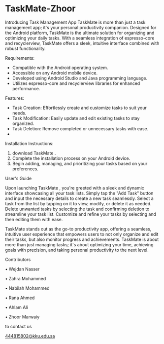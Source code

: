 # TaskMate-Zhoor
Introducing Task Management App
TaskMate is more than just a task management app; it's your personal productivity companion. Designed for the Android platform, TaskMate is the ultimate solution for organizing and optimizing your daily tasks. With a seamless integration of espresso-core and recyclerview, TaskMate offers a sleek, intuitive interface combined with robust functionality.

Requirements:

- Compatible with the Android operating system.
- Accessible on any Android mobile device.
- Developed using Android Studio and Java programming language.
- Utilizes espresso-core and recyclerview libraries for enhanced performance.
  
Features:

- Task Creation: Effortlessly create and customize tasks to suit your needs.
- Task Modification: Easily update and edit existing tasks to stay organized.
- Task Deletion: Remove completed or unnecessary tasks with ease.
- 
Installation Instructions:

1.  download TaskMate .
2. Complete the installation process on your Android device.
3. Begin adding, managing, and prioritizing your tasks based on your preferences.

User's Guide

Upon launching TaskMate , you're greeted with a sleek and dynamic interface showcasing all your task lists.
Simply tap the "Add Task" button and input the necessary details to create a new task seamlessly.
Select a task from the list by tapping on it to view, modify, or delete it as needed.
Delete unwanted tasks by selecting the task and confirming deletion to streamline your task list.
Customize and refine your tasks by selecting and then editing them with ease.

TaskMate stands out as the go-to productivity app, offering a seamless, intuitive user experience that empowers users to not only organize and edit their tasks, but also monitor progress and achievements. TaskMate is about more than just managing tasks; it's about optimizing your time, achieving goals with precision, and taking personal productivity to the next level.

Contributors

•	Wejdan Nasser

•	Zahra Mohammed

•	Nabilah Mohammed

•	Rana Ahmed

•	Ahlam Ali

•	Zhoor Marwaiy

to contact us

444815802@kku.edu.sa

